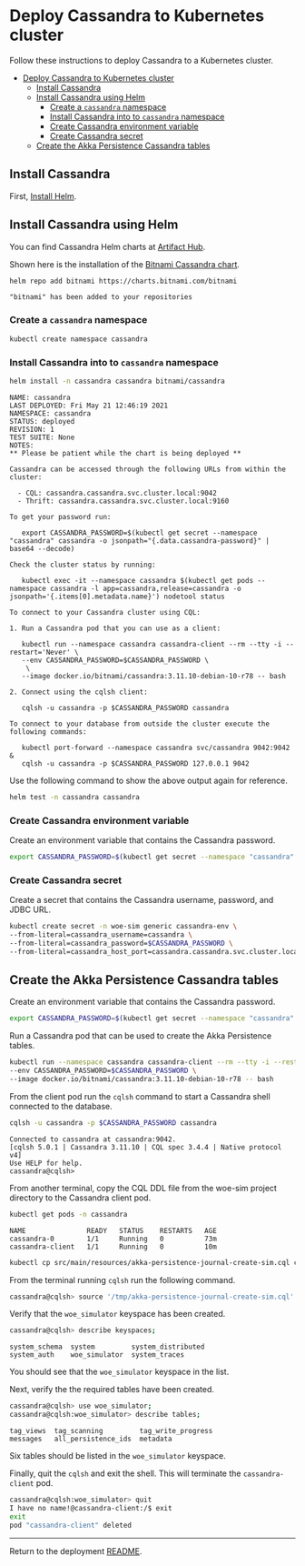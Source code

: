 
# Deploy Cassandra to Kubernetes cluster

Follow these instructions to deploy Cassandra to a Kubernetes cluster.

- [Deploy Cassandra to Kubernetes cluster](#deploy-cassandra-to-kubernetes-cluster)
  - [Install Cassandra](#install-cassandra)
  - [Install Cassandra using Helm](#install-cassandra-using-helm)
    - [Create a `cassandra` namespace](#create-a-cassandra-namespace)
    - [Install Cassandra into to `cassandra` namespace](#install-cassandra-into-to-cassandra-namespace)
    - [Create Cassandra environment variable](#create-cassandra-environment-variable)
    - [Create Cassandra secret](#create-cassandra-secret)
  - [Create the Akka Persistence Cassandra tables](#create-the-akka-persistence-cassandra-tables)

## Install Cassandra

First, [Install Helm](https://helm.sh/docs/intro/install/).

## Install Cassandra using Helm

You can find Cassandra Helm charts at [Artifact Hub](https://artifacthub.io/).

Shown here is the installation of the [Bitnami Cassandra chart](https://artifacthub.io/packages/helm/bitnami/cassandra).

~~~bash
helm repo add bitnami https://charts.bitnami.com/bitnami
~~~

~~~text
"bitnami" has been added to your repositories
~~~

### Create a `cassandra` namespace

~~~bash
kubectl create namespace cassandra
~~~

### Install Cassandra into to `cassandra` namespace

~~~bash
helm install -n cassandra cassandra bitnami/cassandra
~~~

~~~text
NAME: cassandra
LAST DEPLOYED: Fri May 21 12:46:19 2021
NAMESPACE: cassandra
STATUS: deployed
REVISION: 1
TEST SUITE: None
NOTES:
** Please be patient while the chart is being deployed **

Cassandra can be accessed through the following URLs from within the cluster:

  - CQL: cassandra.cassandra.svc.cluster.local:9042
  - Thrift: cassandra.cassandra.svc.cluster.local:9160

To get your password run:

   export CASSANDRA_PASSWORD=$(kubectl get secret --namespace "cassandra" cassandra -o jsonpath="{.data.cassandra-password}" | base64 --decode)

Check the cluster status by running:

   kubectl exec -it --namespace cassandra $(kubectl get pods --namespace cassandra -l app=cassandra,release=cassandra -o jsonpath='{.items[0].metadata.name}') nodetool status

To connect to your Cassandra cluster using CQL:

1. Run a Cassandra pod that you can use as a client:

   kubectl run --namespace cassandra cassandra-client --rm --tty -i --restart='Never' \
   --env CASSANDRA_PASSWORD=$CASSANDRA_PASSWORD \
    \
   --image docker.io/bitnami/cassandra:3.11.10-debian-10-r78 -- bash

2. Connect using the cqlsh client:

   cqlsh -u cassandra -p $CASSANDRA_PASSWORD cassandra

To connect to your database from outside the cluster execute the following commands:

   kubectl port-forward --namespace cassandra svc/cassandra 9042:9042 &
   cqlsh -u cassandra -p $CASSANDRA_PASSWORD 127.0.0.1 9042
~~~

Use the following command to show the above output again for reference.

~~~bash
helm test -n cassandra cassandra
~~~

### Create Cassandra environment variable

Create an environment variable that contains the Cassandra password.

~~~bash
export CASSANDRA_PASSWORD=$(kubectl get secret --namespace "cassandra" cassandra -o jsonpath="{.data.cassandra-password}" | base64 --decode)
~~~

### Create Cassandra secret

Create a secret that contains the Cassandra username, password, and JDBC URL.

~~~bash
kubectl create secret -n woe-sim generic cassandra-env \
--from-literal=cassandra_username=cassandra \
--from-literal=cassandra_password=$CASSANDRA_PASSWORD \
--from-literal=cassandra_host_port=cassandra.cassandra.svc.cluster.local:9042
~~~

## Create the Akka Persistence Cassandra tables

Create an environment variable that contains the Cassandra password.

~~~bash
export CASSANDRA_PASSWORD=$(kubectl get secret --namespace "cassandra" cassandra -o jsonpath="{.data.cassandra-password}" | base64 --decode)
~~~

Run a Cassandra pod that can be used to create the Akka Persistence tables.

~~~bash
kubectl run --namespace cassandra cassandra-client --rm --tty -i --restart='Never' \
--env CASSANDRA_PASSWORD=$CASSANDRA_PASSWORD \
--image docker.io/bitnami/cassandra:3.11.10-debian-10-r78 -- bash
~~~

From the client pod run the `cqlsh` command to start a Cassandra shell connected to the database.

~~~bash
cqlsh -u cassandra -p $CASSANDRA_PASSWORD cassandra
~~~

~~~text
Connected to cassandra at cassandra:9042.
[cqlsh 5.0.1 | Cassandra 3.11.10 | CQL spec 3.4.4 | Native protocol v4]
Use HELP for help.
cassandra@cqlsh>
~~~

From another terminal, copy the CQL DDL file from the woe-sim project directory to the Cassandra client pod.

~~~bash
kubectl get pods -n cassandra
~~~

~~~text
NAME               READY   STATUS    RESTARTS   AGE
cassandra-0        1/1     Running   0          73m
cassandra-client   1/1     Running   0          10m
~~~

~~~bash
kubectl cp src/main/resources/akka-persistence-journal-create-sim.cql cassandra/cassandra-client:/tmp
~~~

From the terminal running `cqlsh` run the following command.

~~~bash
cassandra@cqlsh> source '/tmp/akka-persistence-journal-create-sim.cql'
~~~

Verify that the `woe_simulator` keyspace has been created.

~~~bash
cassandra@cqlsh> describe keyspaces;
~~~

~~~text
system_schema  system         system_distributed
system_auth    woe_simulator  system_traces
~~~

You should see that the `woe_simulator` keyspace in the list.

Next, verify the the required tables have been created.

~~~bash
cassandra@cqlsh> use woe_simulator;
cassandra@cqlsh:woe_simulator> describe tables;
~~~

~~~text
tag_views  tag_scanning         tag_write_progress
messages   all_persistence_ids  metadata
~~~

Six tables should be listed in the `woe_simulator` keyspace.

Finally, quit the `cqlsh` and exit the shell. This will terminate the `cassandra-client` pod.

~~~bash
cassandra@cqlsh:woe_simulator> quit
I have no name!@cassandra-client:/$ exit
exit
pod "cassandra-client" deleted
~~~

---
Return to the deployment [README](README.md#setup-a-database-for-the-woe-sim-microservice).
